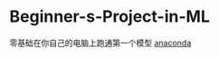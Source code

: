# Beginner-s-Project-in-ML
零基础在你自己的电脑上跑通第一个模型
[anaconda](https://github.com/dztlb/Beginner-s-Project-in-ML/edit/main/README.md)
